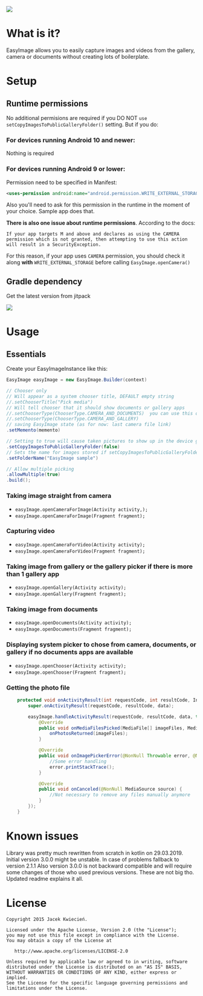 [![](https://jitpack.io/v/jkwiecien/EasyImage.svg)](https://jitpack.io/#kntntn/EasyImage)
# What is it?
EasyImage allows you to easily capture images and videos from the gallery, camera or documents without creating lots of boilerplate.

# Setup

## Runtime permissions
No additional permisions are required if you DO NOT `use setCopyImagesToPublicGalleryFolder()` setting. But if you do:

### For devices running Android 10 and newer:
Nothing is required

### For devices running Android 9 or lower:
Permission need to be specified in Manifest:
```xml
<uses-permission android:name="android.permission.WRITE_EXTERNAL_STORAGE" />
```

Also you'll need to ask for this permission in the runtime in the moment of your choice. Sample app does that.

**There is also one issue about runtime permissions**. According to the docs: 

    If your app targets M and above and declares as using the CAMERA permission which is not granted, then attempting to use this action will result in a SecurityException.

For this reason, if your app uses `CAMERA` permission, you should check it along **with** `WRITE_EXTERNAL_STORAGE` before calling `EasyImage.openCamera()`

## Gradle dependency
Get the latest version from jitpack

[![](https://jitpack.io/v/jkwiecien/EasyImage.svg)](https://jitpack.io/#jkwiecien/EasyImage)

# Usage
## Essentials

Create your EasyImageInstance like this:
```java
EasyImage easyImage = new EasyImage.Builder(context)

// Chooser only
// Will appear as a system chooser title, DEFAULT empty string
//.setChooserTitle("Pick media")
// Will tell chooser that it should show documents or gallery apps
//.setChooserType(ChooserType.CAMERA_AND_DOCUMENTS)  you can use this or the one below
//.setChooserType(ChooserType.CAMERA_AND_GALLERY)
// saving EasyImage state (as for now: last camera file link)
.setMemento(memento)

// Setting to true will cause taken pictures to show up in the device gallery, DEFAULT false
.setCopyImagesToPublicGalleryFolder(false)
// Sets the name for images stored if setCopyImagesToPublicGalleryFolder = true
.setFolderName("EasyImage sample")

// Allow multiple picking
.allowMultiple(true)
.build();
```

### Taking image straight from camera
- `easyImage.openCameraForImage(Activity activity,);`
- `easyImage.openCameraForImage(Fragment fragment);`

### Capturing video
- `easyImage.openCameraForVideo(Activity activity);`
- `easyImage.openCameraForVideo(Fragment fragment);`

### Taking image from gallery or the gallery picker if there is more than 1 gallery app
- `easyImage.openGallery(Activity activity);`
- `easyImage.openGallery(Fragment fragment);`

### Taking image from documents
- `easyImage.openDocuments(Activity activity);`
- `easyImage.openDocuments(Fragment fragment);`

### Displaying system picker to chose from camera, documents, or gallery if no documents apps are available
- `easyImage.openChooser(Activity activity);`
- `easyImage.openChooser(Fragment fragment);`

### Getting the photo file

```java
    protected void onActivityResult(int requestCode, int resultCode, Intent data) {
        super.onActivityResult(requestCode, resultCode, data);

        easyImage.handleActivityResult(requestCode, resultCode, data, this, new DefaultCallback() {
            @Override
            public void onMediaFilesPicked(MediaFile[] imageFiles, MediaSource source) {
                onPhotosReturned(imageFiles);
            }

            @Override
            public void onImagePickerError(@NonNull Throwable error, @NonNull MediaSource source) {
                //Some error handling
                error.printStackTrace();
            }

            @Override
            public void onCanceled(@NonNull MediaSource source) {
                //Not necessary to remove any files manually anymore
            }
        });
    }
```

# Known issues
Library was pretty much rewritten from scratch in kotlin on 29.03.2019. Initial version 3.0.0 might be unstable. In case of problems fallback to version 2.1.1
Also version 3.0.0 is not backward compatible and will require some changes of those who used previous versions. These are not big tho. Updated readme explains it all.

# License

    Copyright 2015 Jacek Kwiecień.

    Licensed under the Apache License, Version 2.0 (the "License");
    you may not use this file except in compliance with the License.
    You may obtain a copy of the License at

       http://www.apache.org/licenses/LICENSE-2.0

    Unless required by applicable law or agreed to in writing, software
    distributed under the License is distributed on an "AS IS" BASIS,
    WITHOUT WARRANTIES OR CONDITIONS OF ANY KIND, either express or implied.
    See the License for the specific language governing permissions and
    limitations under the License.
